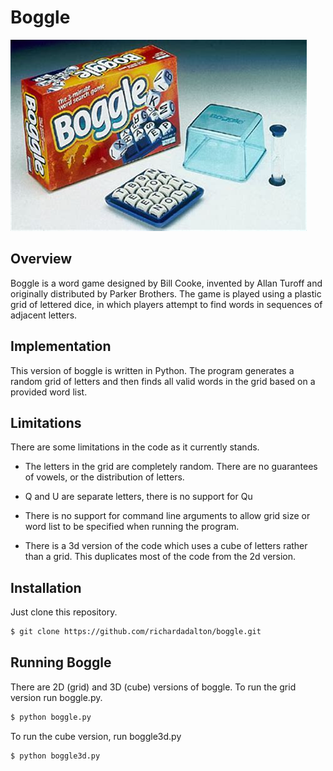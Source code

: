 # Boggle

![chartjs logo](boggle.jpeg)

## Overview

Boggle is a word game designed by Bill Cooke, invented by Allan Turoff and originally distributed by Parker Brothers. The game is played using a plastic grid of lettered dice, in which players attempt to find words in sequences of adjacent letters.

## Implementation

This version of boggle is written in Python. The program generates a random grid of letters and then finds all valid words in the grid based on a provided word list.

## Limitations

There are some limitations in the code as it currently stands.

* The letters in the grid are completely random. There are no guarantees of vowels, or the distribution of letters.

* Q and U are separate letters, there is no support for Qu

* There is no support for command line arguments to allow grid size or word list to be specified when running the program.

* There is a 3d version of the code which uses a cube of letters rather than a grid. This duplicates most of the code from the 2d version.

## Installation

Just clone this repository.

```bash
$ git clone https://github.com/richardadalton/boggle.git
```

## Running Boggle

There are 2D (grid) and 3D (cube) versions of boggle. To run the grid version run boggle.py.

```bash
$ python boggle.py
```

To run the cube version, run boggle3d.py

```bash
$ python boggle3d.py
```